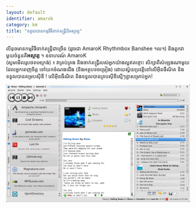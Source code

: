 ```yaml
---
layout: default
identifier: amarok
category: km
title: "ទទួល​បាន​កម្មវិធី​ចាក់​​​តន្ត្រីដ៏អស្ចារ្យ"
---
```


លីនុច​មាន​កម្មវិធី​ចាក់តន្ត្រី​ជាច្រើន​ (ដូច​ជា AmaroK Rhythmbox Banshee 
។ល។) និងពួកវា​មួយ​ចំនួន​គឺ​<b>អស្ចារ្យ​</b> ។ ឧទាហរណ៍ AmaroK  
(សូម​មើល​រូបថត​អេក្រង់) ៖ វា​គ្រប់គ្រង និង​ចាក់​តន្ត្រីរបស់​អ្នក​យ៉ាងល្អ​ឥតខ្ចោះ សិក្សា​ពី​សំឡេង​​ណាមួយ​ដែល​អ្នក​ពេញ​ចិត្ត
ទៅ​យក​ចំណង​ជើង  (និង​អត្ថបទ​ចម្រៀង) ដោយ​ស្វ័យ​ប្រវត្តិ​នៅ​លើ​អ៊ីនធឺណិត និង​​ទទួល​បាន​គម្រប​ស៊ីឌី !
លើ​អ៊ីន​ធឺណិត​ និងទទួល​បានគ្រប​ស៊ីឌី​ស្មើៗគ្នា​សម្រាប់​អ្នក!

<img src="/img/amarok.png" />





